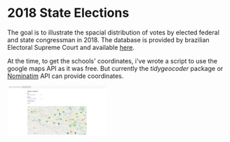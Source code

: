# 2018 State Elections

The goal is to illustrate the spacial distribution of votes by elected federal and state congressman in 2018. The 
database is provided by brazilian Electoral Supreme Court and available [here](https://dadosabertos.tse.jus.br/dataset/resultados-2018).

At the time, to get the schools' coordinates, i've wrote a script to use the google maps API as it was free. But currently 
the _tidygeocoder_ package  or [Nominatim](https://nominatim.org/) API can provide coordinates.

<!-- ![imagem](./git_image/img1.png) --> 

<img src = './git_image/img1.png' alt = 'imagem' style = 'width: 45%'>